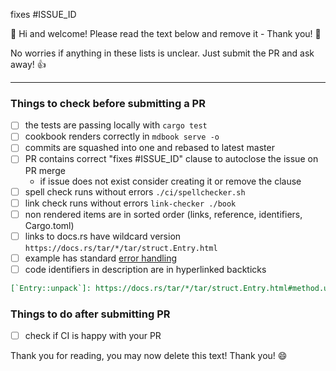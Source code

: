 fixes #ISSUE_ID

:tada: Hi and welcome! Please read the text below and remove it - Thank you! :tada:

No worries if anything in these lists is unclear. Just submit the PR and ask away! :+1:

--------------------------
### Things to check before submitting a PR

- [ ] the tests are passing locally with `cargo test`
- [ ] cookbook renders correctly in `mdbook serve -o`
- [ ] commits are squashed into one and rebased to latest master
- [ ] PR contains correct "fixes #ISSUE_ID" clause to autoclose the issue on PR merge
    -  if issue does not exist consider creating it or remove the clause
- [ ] spell check runs without errors `./ci/spellchecker.sh`
- [ ] link check runs without errors `link-checker ./book`
- [ ] non rendered items are in sorted order (links, reference, identifiers, Cargo.toml)
- [ ] links to docs.rs have wildcard version `https://docs.rs/tar/*/tar/struct.Entry.html`
- [ ] example has standard [error handling](https://rust-lang-nursery.github.io/rust-cookbook/about.html#a-note-about-error-handling)
- [ ] code identifiers in description are in hyperlinked backticks
```markdown
[`Entry::unpack`]: https://docs.rs/tar/*/tar/struct.Entry.html#method.unpack
```

### Things to do after submitting PR
- [ ] check if CI is happy with your PR

Thank you for reading, you may now delete this text! Thank you! :smile:
